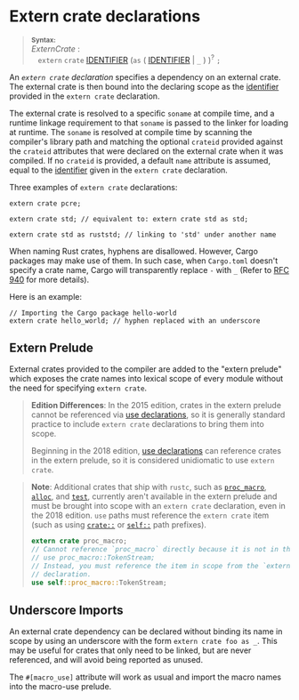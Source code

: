 # Extern crate declarations

> **<sup>Syntax:<sup>**\
> _ExternCrate_ :\
> &nbsp;&nbsp; `extern` `crate` [IDENTIFIER]&nbsp;(`as` ( [IDENTIFIER] | `_` ) )<sup>?</sup> `;`

An _`extern crate` declaration_ specifies a dependency on an external crate.
The external crate is then bound into the declaring scope as the [identifier]
provided in the `extern crate` declaration.

The external crate is resolved to a specific `soname` at compile time, and a
runtime linkage requirement to that `soname` is passed to the linker for
loading at runtime. The `soname` is resolved at compile time by scanning the
compiler's library path and matching the optional `crateid` provided against
the `crateid` attributes that were declared on the external crate when it was
compiled. If no `crateid` is provided, a default `name` attribute is assumed,
equal to the [identifier] given in the `extern crate` declaration.

Three examples of `extern crate` declarations:

```rust,ignore
extern crate pcre;

extern crate std; // equivalent to: extern crate std as std;

extern crate std as ruststd; // linking to 'std' under another name
```

When naming Rust crates, hyphens are disallowed. However, Cargo packages may
make use of them. In such case, when `Cargo.toml` doesn't specify a crate name,
Cargo will transparently replace `-` with `_` (Refer to [RFC 940] for more
details).

Here is an example:

```rust,ignore
// Importing the Cargo package hello-world
extern crate hello_world; // hyphen replaced with an underscore
```

## Extern Prelude

External crates provided to the compiler are added to the "extern prelude"
which exposes the crate names into lexical scope of every module without the
need for specifying `extern crate`.

> **Edition Differences**: In the 2015 edition, crates in the extern prelude
> cannot be referenced via [use declarations], so it is generally standard
> practice to include `extern crate` declarations to bring them into scope.
>
> Beginning in the 2018 edition, [use declarations] can reference crates in
> the extern prelude, so it is considered unidiomatic to use `extern crate`.

> **Note**: Additional crates that ship with `rustc`, such as [`proc_macro`],
> [`alloc`], and [`test`], currently aren't available in the extern prelude
> and must be brought into scope with an `extern crate` declaration, even in
> the 2018 edition. `use` paths must reference the `extern crate` item (such
> as using [`crate::`] or [`self::`] path prefixes).
>
> ```rust
> extern crate proc_macro;
> // Cannot reference `proc_macro` directly because it is not in the extern prelude.
> // use proc_macro::TokenStream;
> // Instead, you must reference the item in scope from the `extern crate`
> // declaration.
> use self::proc_macro::TokenStream;
> ```

<!--
Possible upcoming changes that will change this:
The `extern_crate_item_prelude` unstable feature allows `extern crate` to
update the extern prelude in certain situations, see
https://github.com/rust-lang/rust/pull/54658
Unstable `--extern proc_macro` flag that would force the crate into the
extern prelude.
    https://github.com/rust-lang/rust/pull/54116
-->

## Underscore Imports

An external crate dependency can be declared without binding its name in scope
by using an underscore with the form `extern crate foo as _`. This may be
useful for crates that only need to be linked, but are never referenced, and
will avoid being reported as unused.

The `#[macro_use]` attribute will work as usual and import the macro names
into the macro-use prelude.

[IDENTIFIER]: identifiers.html
[RFC 940]: https://github.com/rust-lang/rfcs/blob/master/text/0940-hyphens-considered-harmful.md
[`alloc`]: https://doc.rust-lang.org/alloc/
[`crate::`]: paths.html#crate
[`proc_macro`]: https://doc.rust-lang.org/proc_macro/
[`self::`]: paths.html#self
[`test`]: https://doc.rust-lang.org/test/
[use declarations]: items/use-declarations.html
